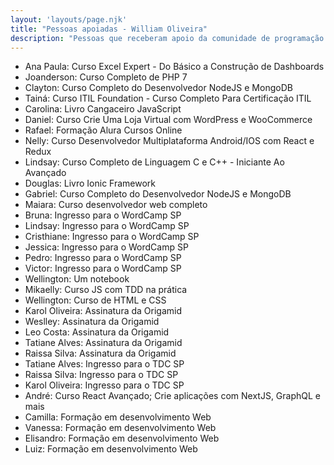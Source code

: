 ```yaml
---
layout: 'layouts/page.njk'
title: "Pessoas apoiadas - William Oliveira"
description: "Pessoas que receberam apoio da comunidade de programação para investir em sua educação"
---
```


- Ana Paula: Curso Excel Expert - Do Básico a Construção de Dashboards
- Joanderson: Curso Completo de PHP 7
- Clayton: Curso Completo do Desenvolvedor NodeJS e MongoDB
- Tainá: Curso ITIL Foundation - Curso Completo Para Certificação ITIL
- Carolina: Livro Cangaceiro JavaScript
- Daniel: Curso Crie Uma Loja Virtual com WordPress e WooCommerce
- Rafael: Formação Alura Cursos Online
- Nelly: Curso Desenvolvedor Multiplataforma Android/IOS com React e Redux
- Lindsay: Curso Completo de Linguagem C e C++ - Iniciante Ao Avançado
- Douglas: Livro Ionic Framework
- Gabriel: Curso Completo do Desenvolvedor NodeJS e MongoDB
- Maiara: Curso desenvolvedor web completo
- Bruna: Ingresso para o WordCamp SP
- Lindsay: Ingresso para o WordCamp SP
- Cristhiane: Ingresso para o WordCamp SP
- Jessica: Ingresso para o WordCamp SP
- Pedro: Ingresso para o WordCamp SP
- Victor: Ingresso para o WordCamp SP
- Wellington: Um notebook
- Mikaelly: Curso JS com TDD na prática
- Wellington: Curso de HTML e CSS
- Karol Oliveira: Assinatura da Origamid
- Weslley: Assinatura da Origamid
- Leo Costa: Assinatura da Origamid
- Tatiane Alves: Assinatura da Origamid
- Raissa Silva: Assinatura da Origamid
- Tatiane Alves: Ingresso para o TDC SP
- Raissa Silva: Ingresso para o TDC SP
- Karol Oliveira: Ingresso para o TDC SP
- André: Curso React Avançado; Crie aplicações com NextJS, GraphQL e mais
- Camilla: Formação em desenvolvimento Web
- Vanessa: Formação em desenvolvimento Web
- Elisandro: Formação em desenvolvimento Web
- Luiz: Formação em desenvolvimento Web